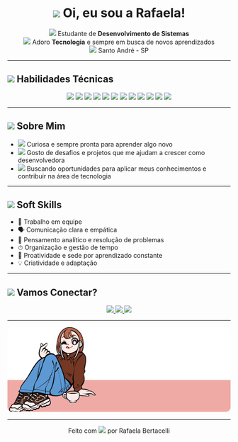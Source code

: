 <h1 align="center">
  <img src="https://img.icons8.com/fluency/48/user-female-circle.png" width="35"/> Oi, eu sou a Rafaela!
</h1>

<p align="center">
  <img src="https://img.icons8.com/color/48/graduation-cap.png" width="20"/> Estudante de <strong>Desenvolvimento de Sistemas</strong> <br/>
  <img src="https://img.icons8.com/color/48/artificial-intelligence.png" width="20"/> Adoro <strong>Tecnologia</strong> e sempre em busca de novos aprendizados <br/>
  <img src="https://img.icons8.com/ios-filled/50/marker.png" width="20"/> Santo André - SP 
</p>

---

## <img src="https://img.icons8.com/external-flat-juicy-fish/60/external-rocket-back-to-school-flat-flat-juicy-fish.png" width="25"/> Habilidades Técnicas

<p align="center">
  <img src="https://cdn.jsdelivr.net/gh/devicons/devicon/icons/html5/html5-original.svg" width="40"/>
  <img src="https://cdn.jsdelivr.net/gh/devicons/devicon/icons/css3/css3-original.svg" width="40"/>
  <img src="https://cdn.jsdelivr.net/gh/devicons/devicon/icons/javascript/javascript-original.svg" width="40"/>
  <img src="https://cdn.jsdelivr.net/gh/devicons/devicon/icons/react/react-original.svg" width="40"/>
  <img src="https://cdn.jsdelivr.net/gh/devicons/devicon/icons/php/php-plain.svg" width="40"/>
  <img src="https://cdn.jsdelivr.net/gh/devicons/devicon/icons/laravel/laravel-plain.svg" width="40"/>
  <img src="https://cdn.jsdelivr.net/gh/devicons/devicon/icons/mysql/mysql-original.svg" width="40"/>
  <img src="https://cdn.jsdelivr.net/gh/devicons/devicon/icons/java/java-original.svg" width="40"/>
  <img src="https://cdn.jsdelivr.net/gh/devicons/devicon/icons/python/python-original.svg" width="40"/>
  <img src="https://cdn.jsdelivr.net/gh/devicons/devicon/icons/git/git-original.svg" width="40"/>
  <img src="https://cdn.jsdelivr.net/gh/devicons/devicon/icons/github/github-original.svg" width="40"/>
  <img src="https://cdn.jsdelivr.net/gh/devicons/devicon/icons/figma/figma-original.svg" width="40"/>
</p>

---

## <img src="https://img.icons8.com/fluency/48/idea.png" width="25"/> Sobre Mim

- <img src="https://img.icons8.com/dusk/64/monitor.png" width="18"/> Curiosa e sempre pronta para aprender algo novo  
- <img src="https://img.icons8.com/doodle/48/bullseye.png" width="18"/> Gosto de desafios e projetos que me ajudam a crescer como desenvolvedora  
- <img src="https://img.icons8.com/ios-filled/50/handshake.png" width="18"/> Buscando oportunidades para aplicar meus conhecimentos e contribuir na área de tecnologia

---

## <img src="https://img.icons8.com/fluency/48/conference-call.png" width="25"/> Soft Skills

- 🤝 Trabalho em equipe  
- 🗣 Comunicação clara e empática  
- 🧠 Pensamento analítico e resolução de problemas  
- ⏱ Organização e gestão de tempo  
- 🚀 Proatividade e sede por aprendizado constante  
- 💡 Criatividade e adaptação

---

## <img src="https://img.icons8.com/color/48/share-2.png" width="25"/> Vamos Conectar?

<p align="center">
  <a href="mailto:rafabertacelli2303@gmail.com" target="_blank">
    <img src="https://img.shields.io/badge/-Gmail-D14836?style=for-the-badge&logo=gmail&logoColor=white"/>
  </a>
  <a href="https://instagram.com/nany_nicee" target="_blank">
    <img src="https://img.shields.io/badge/-Instagram-E4405F?style=for-the-badge&logo=instagram&logoColor=white"/>
  </a>
  <a href="https://rafabertacelli.github.io/RafaBertacelliPortifolio" target="_blank">
    <img src="https://img.shields.io/badge/-Portfólio-000?style=for-the-badge&logo=vercel&logoColor=white"/>
  </a>
</p>

---

<p align="center">
  <img src="imagens/fotinhaw.png" alt="Foto da Rafaela" style="border-radius: 10px"/>
</p>

---

<p align="center">
  Feito com <img src="https://img.icons8.com/color/48/heart-with-arrow.png" width="18"/> por Rafaela Bertacelli
</p>
